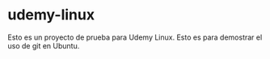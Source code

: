 # udemy-linux
Esto es un proyecto de prueba para Udemy Linux. Esto es para demostrar el uso de git en Ubuntu.